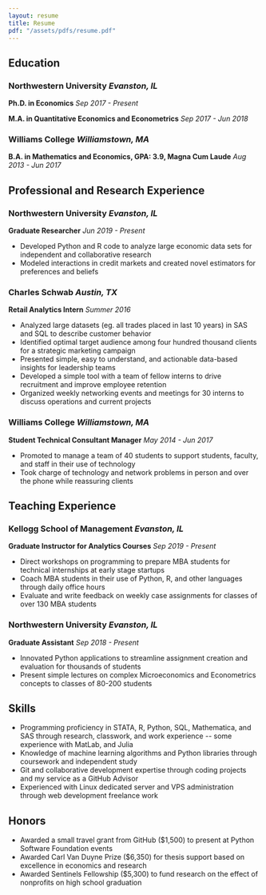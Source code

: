 ```yaml
---
layout: resume
title: Resume
pdf: "/assets/pdfs/resume.pdf"
---
```


Education
-----------------------

### Northwestern University *Evanston, IL*

**Ph.D. in Economics** *Sep 2017 - Present*

**M.A. in Quantitative Economics and Econometrics** *Sep 2017 - Jun 2018*

### Williams College *Williamstown, MA*

**B.A. in Mathematics and Economics, GPA: 3.9, Magna Cum Laude** *Aug 2013 - Jun 2017*


Professional and Research Experience
-----------------------
    
### Northwestern University *Evanston, IL*

**Graduate Researcher** *Jun 2019 - Present*

*   Developed Python and R code to analyze large economic data sets for independent and collaborative research
*   Modeled interactions in credit markets and created novel estimators for preferences and beliefs

### Charles Schwab *Austin, TX*

**Retail Analytics Intern** *Summer 2016*

*   Analyzed large datasets (eg. all trades placed in last 10 years) in SAS and SQL to describe customer behavior
*   Identified optimal target audience among four hundred thousand clients for a strategic marketing campaign
*   Presented simple, easy to understand, and actionable data-based insights for leadership teams
*   Developed a simple tool with a team of fellow interns to drive recruitment and improve employee retention
*   Organized weekly networking events and meetings for 30 interns to discuss operations and current projects

### Williams College *Williamstown, MA*

**Student Technical Consultant Manager** *May 2014 - Jun 2017*

*   Promoted to manage a team of 40 students to support students, faculty, and staff in their use of technology
*   Took charge of technology and network problems in person and over the phone while reassuring clients


Teaching Experience
-----------------------

### Kellogg School of Management *Evanston, IL*

**Graduate Instructor for Analytics Courses** *Sep 2019 - Present*

*   Direct workshops on programming to prepare MBA students for technical internships at early stage startups
*   Coach MBA students in their use of Python, R, and other languages through daily office hours
*   Evaluate and write feedback on weekly case assignments for classes of over 130 MBA students

### Northwestern University *Evanston, IL*

**Graduate Assistant** *Sep 2018 - Present*

*   Innovated Python applications to streamline assignment creation and evaluation for thousands of students
*   Present simple lectures on complex Microeconomics and Econometrics concepts to classes of 80-200 students


Skills
-----------------------

*   Programming proficiency in STATA, R, Python, SQL, Mathematica, and SAS through research, classwork, and work experience -- some experience with MatLab, and Julia
*   Knowledge of machine learning algorithms and Python libraries through coursework and independent study
*   Git and collaborative development expertise through coding projects and my service as a GitHub Advisor
*   Experienced with Linux dedicated server and VPS administration through web development freelance work 

Honors
-----------------------

*   Awarded a small travel grant from GitHub (\$1,500) to present at Python Software Foundation events
*   Awarded Carl Van Duyne Prize (\$6,350) for thesis support based on excellence in economics and research
*   Awarded Sentinels Fellowship (\$5,300) to fund research on the effect of nonprofits on high school graduation
